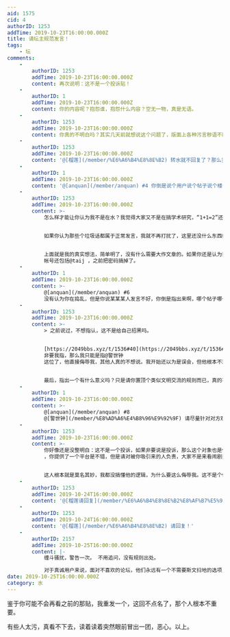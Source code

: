 ```yaml
---
aid: 1575
cid: 4
authorID: 1253
addTime: 2019-10-23T16:00:00.000Z
title: 请坛主规范发言！
tags:
    - 坛
comments:
    -
        authorID: 1253
        addTime: 2019-10-23T16:00:00.000Z
        content: 再次说明：这不是一个投诉贴！
    -
        authorID: 1
        addTime: 2019-10-23T16:00:00.000Z
        content: 你的内容呢？抱怨谁，抱怨什么内容？空无一物，真是无语。
    -
        authorID: 1253
        addTime: 2019-10-23T16:00:00.000Z
        content: 你真的不明白吗？其实几天前就想说这个问题了，版面上各种污言秽语不断堆积，要我指出来？
    -
        authorID: 1253
        addTime: 2019-10-23T16:00:00.000Z
        content: '@[榴莲](/member/%E6%A6%B4%E8%8E%B2) 转水就不回复了？那么我怎么和你交流呢？'
    -
        authorID: 1
        addTime: 2019-10-23T16:00:00.000Z
        content: '@[anquan](/member/anquan) #4 你倒是说个用户说个帖子说个楼号啊，你就说有问题我怎么知道哪里有问题，真是……'
    -
        authorID: 1253
        addTime: 2019-10-23T16:00:00.000Z
        content: >-
            怎么样才能让你认为我不是在水？我觉得大家又不是在搞学术研究，“1+1=2”还要进行引经据典、分析论证，现在的版面怎么样你还看不见吗，非要我指出来？之前说过，不想指认，这不是给自己招黑吗。不管有没有这种事发生，你作为管理者也该有个预案和措施吧，请广而告之。


            如果你认为那些个垃圾话都属于正常发言，我就不再打扰了，这里还没什么东西好到让人甘愿忍受如此多的精神污染。如果你还承认这几天版面确实比之前脏多了，请出台一个规范，其实主要是警告意味，让某些人发言时收敛点，表达观点即可，侮辱人的话尽量不要出口。


            上面就是我的真实想法，简单明了，没有什么需要大作文章的。如果你还是认为我在捣乱，请看下我的历史发言，我就一潜水爱好者而已。
            帐号还包括@taij ，之前把密码搞掉了。
    -
        authorID: 1
        addTime: 2019-10-23T16:00:00.000Z
        content: >-
            @[anquan](/member/anquan) #6
            没有认为你在捣乱，但是你说某某某人发言不好，你倒是指出来啊，哪个帖子哪一楼，我这个要求很难么？你吧唧了那么多话，直接告诉我哪一帖哪一楼那么难？
    -
        authorID: 1253
        addTime: 2019-10-23T16:00:00.000Z
        content: >-
            > 之前说过，不想指认，这不是给自己招黑吗。


            [https://2049bbs.xyz/t/1536#40](https://2049bbs.xyz/t/1536#40)
            非要我指，那么我只能是指@警世钟
            这位了，他直接侮辱我，其他人真的不想说。我开始还以为是误会，但他根本不理会我的询问，反而和别人怼得有声有色，只是因为我克制没怼他，可以想象要是我反怼回去绝对会收到他的反馈。


            最后，指出一个有什么意义吗？只是请你置顶个类似文明交流的规则而已，真的不想看到这些污言秽语。
    -
        authorID: 1
        addTime: 2019-10-23T16:00:00.000Z
        content: >-
            @[anquan](/member/anquan) #8
            @[警世钟](/member/%E8%AD%A6%E4%B8%96%E9%92%9F) 请尽量针对对方观点进行对话
    -
        authorID: 1253
        addTime: 2019-10-23T16:00:00.000Z
        content: >-
            你好像还是没整明白：这不是一个投诉，如果非要说是投诉，那么这个对象也是你@榴莲
            ，你提供了一个平台是不错，但是请对被你吸引来的人负责，大家不是来看闹剧找骂的。


            这人根本就是莫名其妙，我都没搞懂他的逻辑，为什么要这么侮辱我。这不是个例，不但是我的遭遇。请针对这种情况做出警告和限制。
    -
        authorID: 1253
        addTime: 2019-10-24T16:00:00.000Z
        content: '@[榴莲请回复](/member/%E6%A6%B4%E8%8E%B2%E8%AF%B7%E5%9B%9E%E5%A4%8D) ！'
    -
        authorID: 1253
        addTime: 2019-10-24T16:00:00.000Z
        content: '@[榴莲](/member/%E6%A6%B4%E8%8E%B2) 请回复！'
    -
        authorID: 2157
        addTime: 2019-10-25T16:00:00.000Z
        content: |-
            缠斗骚扰，警告一次。 不用追问，没有规则出处。

            对于真诚用户来说，面对不喜欢的论坛，他们永远有一个不需要斯文扫地的选项，那就是离开。
date: 2019-10-25T16:00:00.000Z
category: 水
---
```


鉴于你可能不会再看之前的那贴，我重发一个，这回不点名了，那个人根本不重要。

有些人太污，真看不下去，读着读着突然眼前冒出一团，恶心。以上。
